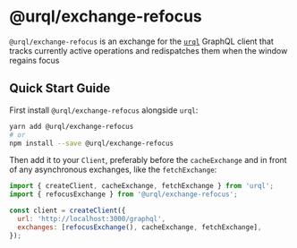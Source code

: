 # @urql/exchange-refocus

`@urql/exchange-refocus` is an exchange for the [`urql`](../../README.md) GraphQL client that tracks currently active operations and redispatches them when the
window regains focus

## Quick Start Guide

First install `@urql/exchange-refocus` alongside `urql`:

```sh
yarn add @urql/exchange-refocus
# or
npm install --save @urql/exchange-refocus
```

Then add it to your `Client`, preferably before the `cacheExchange` and in front of any asynchronous
exchanges, like the `fetchExchange`:

```js
import { createClient, cacheExchange, fetchExchange } from 'urql';
import { refocusExchange } from '@urql/exchange-refocus';

const client = createClient({
  url: 'http://localhost:3000/graphql',
  exchanges: [refocusExchange(), cacheExchange, fetchExchange],
});
```
